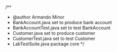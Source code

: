 /**
 * @author Armando Minor
 * BankAccount.java set to produce bank account
 * BankAccountTest.java set to test BankAccount
 * Customer.java set to produce customer
 * CustomerTest.java set to test Customer
 * LabTestSuite.java package core
 */
